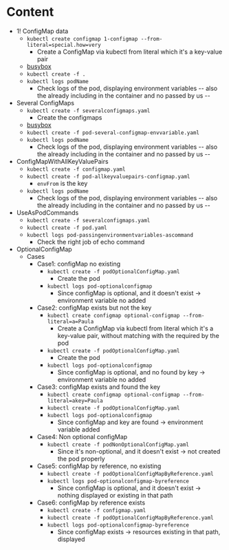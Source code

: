 # Content
* 1! ConfigMap data
  * `kubectl create configmap 1-configmap --from-literal=special.how=very`
    * Create a ConfigMap via kubectl from literal which it's a key-value pair
  * [busybox](https://hub.docker.com/_/busybox)
  * `kubectl create -f .`
  * `kubectl logs podName`
    * Check logs of the pod, displaying environment variables -- also the already including in the container and no passed by us -- 
* Several ConfigMaps
  * `kubectl create -f severalconfigmaps.yaml`
    * Create the configmaps
  * [busybox](https://hub.docker.com/_/busybox)
  * `kubectl create -f pod-several-configmap-envvariable.yaml`
  * `kubectl logs podName`
    * Check logs of the pod, displaying environment variables -- also the already including in the container and no passed by us --
* ConfigMapWithAllKeyValuePairs
  * `kubectl create -f configmap.yaml`
  * `kubectl create -f pod-allkeyvaluepairs-configmap.yaml`
    * `envFrom` is the key
  * `kubectl logs podName`
    * Check logs of the pod, displaying environment variables -- also the already including in the container and no passed by us --
* UseAsPodCommands
  * `kubectl create -f severalconfigmaps.yaml`
  * `kubectl create -f pod.yaml`
  * `kubectl logs pod-passingenvironmentvariables-ascommand`
    * Check the right job of echo command
* OptionalConfigMap
  * Cases
    * Case1: configMap no existing
      * `kubectl create -f podOptionalConfigMap.yaml`
        * Create the pod
      * `kubectl logs pod-optionalconfigmap`
        * Since configMap is optional, and it doesn't exist -> environment variable no added
    * Case2: configMap exists but not the key
      * `kubectl create configmap optional-configmap --from-literal=a=Paula`
        * Create a ConfigMap via kubectl from literal which it's a key-value pair, without matching with the required by the pod
      * `kubectl create -f podOptionalConfigMap.yaml`
        * Create the pod
      * `kubectl logs pod-optionalconfigmap`
        * Since configMap is optional, and no found by key -> environment variable no added
    * Case3: configMap exists and found the key
      * `kubectl create configmap optional-configmap --from-literal=akey=Paula`
      * `kubectl create -f podOptionalConfigMap.yaml`
      * `kubectl logs pod-optionalconfigmap`
        * Since configMap and key are found -> environment variable added
    * Case4: Non optional configMap
      * `kubectl create -f podNonOptionalConfigMap.yaml`
        * Since it's non-optional, and it doesn't exist -> not created the pod properly
    * Case5: configMap by reference, no existing
      * `kubectl create -f podOptionalConfigMapByReference.yaml`
      * `kubectl logs pod-optionalconfigmap-byreference`
        * Since configMap is optional, and it doesn't exist -> nothing displayed or existing in that path
    * Case6: configMap by reference exists
      * `kubectl create -f configmap.yaml`
      * `kubectl create -f podOptionalConfigMapByReference.yaml`
      * `kubectl logs pod-optionalconfigmap-byreference`
        * Since configMap exists -> resources existing in that path, displayed 
